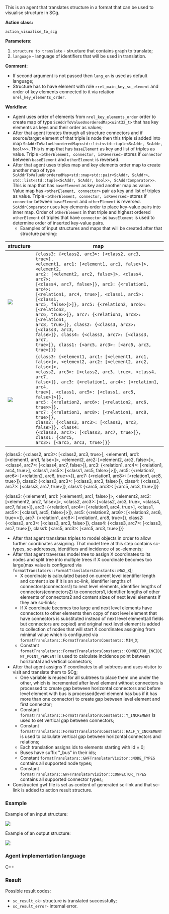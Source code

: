 This is an agent that translates structure in a format that can be used to visualise structure in SCg.

**Action class:**

`action_visualise_to_scg`

**Parameters:**

1. `structure to translate` - structure that contains graph to translate;
2. `language` - language of identifiers that will be used in translation.

**Comment:**

* If second argument is not passed then `lang_en` is used as default language;
* Structure has to have element with role `rrel_main_key_sc_element` and order of key elements connected to it via relation `nrel_key_elements_order`.

**Workflow:**

* Agent uses order of elements from `nrel_key_elements_order` order to create map of type `ScAddrToValueUnorderedMap<uint32_t>` that has key elements as keys and their order as values;
* After that agent iterates through all structure connectors and if source/target element of that triple is node then this triple si added into map `ScAddrToValueUnorderedMap<std::list<std::tuple<ScAddr, ScAddr, bool>>>`. This is map that has `baseElement` as key and list of triples as value. Triple `<otherElement, connector, isReversed>` stores if `connector` between `baseElement` and `otherElement` is reversed.
* After that agent uses triples map and key elements order map to create another map of type `ScAddrToValueUnorderedMap<std::map<std::pair<ScAddr, ScAddr>, std::list<std::tuple<ScAddr, ScAddr, bool>>, ScAddrComparator>>`. This is map that has `baseElement` as key and another map as value. Value map has `<otherElement, connector>` pair as key and list of triples as value. Triple `<otherElement, connector, isReversed>` stores if `connector` between `baseElement` and `otherElement` is reversed. `ScAddrComparator` uses key elements order to place key-value pairs into inner map. Order of `otherElement` in that triple and highest ordered `otherElement` of triples that have `connector` as `baseElement` is used to determine order of inserted key-value pairs.
    * Examples of input structures and maps that will be created after that structure parsing:

| structure                                        | map                                                                                                                                                                                                                                                                                                                                                                                                                                                                                                                                                                 |
|--------------------------------------------------|---------------------------------------------------------------------------------------------------------------------------------------------------------------------------------------------------------------------------------------------------------------------------------------------------------------------------------------------------------------------------------------------------------------------------------------------------------------------------------------------------------------------------------------------------------------------|
| <img src="../images/structure_to_triples_1.png"> | <code>{class3: {<class2, arc3>: [<class2, arc3, true>], <element1, arc1: [<element1, arc1, false>]>, <element2, arc2: [<element2, arc2, false>]>, <class4, arc7>: [<class4, arc7, false>]}, arc3: {<relation1, arc4>: [<relation1, arc4, true>], <class1, arc5>: [<class1, arc5, false>]>]}, arc5: {<relation2, arc6>: [<relation2, arc6, true>>]}, arc7: {<relation1, arc8>: [<relation1, arc8, true>]}, class2: {<class3, arc3>: [<class3, arc3, false>]}, class4: {<class3, arc7>: [<class3, arc7, true>]}, class1: {<arc5, arc3>: [<arc5, arc3, true>]}}</code> |
| <img src="../images/structure_to_triples_2.png"> | <code>{class3: {<element1, arc1: [<element1, arc1, false>]>, <element2, arc2: [<element2, arc2, false>]>, <class2, arc3>: [<class2, arc3, true>, <class4, arc7, false>]}, arc3: {<relation1, arc4>: [<relation1, arc4, true>], <class1, arc5>: [<class1, arc5, false>]>]}, arc5: {<relation2, arc6>: [<relation2, arc6, true>>]}, arc7: {<relation1, arc8>: [<relation1, arc8, true>]}, class2: {<class3, arc3>: [<class3, arc3, false>]}, class4: {<class3, arc7>: [<class3, arc7, true>]}, class1: {<arc5, arc3>: [<arc5, arc3, true>]}}</code>                   |

{class3: {<class2, arc3>: [<class2, arc3, true>], <element1, arc1: [<element1, arc1, false>]>, <element2, arc2: [<element2, arc2, false>]>, <class4, arc7>: [<class4, arc7, false>]},
arc3: {<relation1, arc4>: [<relation1, arc4, true>], <class1, arc5>: [<class1, arc5, false>]>]},
arc5: {<relation2, arc6>: [<relation2, arc6, true>>]},
arc7: {<relation1, arc8>: [<relation1, arc8, true>]},
class2: {<class3, arc3>: [<class3, arc3, false>]},
class4: {<class3, arc7>: [<class3, arc7, true>]},
class1: {<arc5, arc3>: [<arc5, arc3, true>]}}


{class3: {<element1, arc1: [<element1, arc1, false>]>, <element2, arc2: [<element2, arc2, false>]>, <class2, arc3>: [<class2, arc3, true>, <class4, arc7, false>]},
arc3: {<relation1, arc4>: [<relation1, arc4, true>], <class1, arc5>: [<class1, arc5, false>]>]},
arc5: {<relation2, arc6>: [<relation2, arc6, true>>]},
arc7: {<relation1, arc8>: [<relation1, arc8, true>]},
class2: {<class3, arc3>: [<class3, arc3, false>]},
class4: {<class3, arc7>: [<class3, arc7, true>]},
class1: {<arc5, arc3>: [<arc5, arc3, true>]}}

* After that agent translates triples to model objects in order to allow further coordinates assigning. That model tree at this step contains sc-types, sc-addresses, identifiers and incidence of sc-elements;
* After that agent traverses model tree to assign X coordinates to its nodes and split tree into multiple trees if X coordinate becomes too large(max value is configured via `formatTranslators::FormatTranslatorsConstants::MAX_X`);
    * X coordinate is calculated based on current level identifier length and content size if it is sn sc-link, identifier lengths of connectors(connectors1) to next level elements, identifier lengths of connectors(connectors2) to connectors1, identifier lengths of other elements of connectors2 and content sizes of next level elements if they are sc-links;
    * If X coordinate becomes too large and next level elements have connectors to other elements then copy of next level element that have connectors is substituted instead of next level element(all fields but connectors are copied) and original next level element is added to collection of nodes that will start X coordinates assigning from minimal value which is configured via `formatTranslators::FormatTranslatorsConstants::MIN_X`;
    * Constant `formatTranslators::FormatTranslatorsConstants::CONNECTOR_INCIDENT_POINT_PERCENT` is used to calculate incidence point between horizontal and vertical connectors;
* After that agent assigns Y coordinates to all subtrees and uses visitor to visit and translate them to SCg;
    * One variable is reused for all subtrees to place them one under the other, which is incremented after level element without connectors is processed to create gap between horizontal connectors and before level element with bus is processed(level element has bus if it has more than one connector) to create gap between level element and first connector;
    * Constant `formatTranslators::FormatTranslatorsConstants::Y_INCREMENT` is used to set vertical gap between connectors;
    * Constant `formatTranslators::FormatTranslatorsConstants::HALF_Y_INCREMENT` is used to calculate vertical gap between horizontal connectors and relations;
    * Each translation assigns ids to elements starting with id = 0;
    * Buses have suffix "_bus" in their ids;
    * Constant `formatTranslators::GWFTranslatorVisitor::NODE_TYPES` contains all supported node types;
    * Constant `formatTranslators::GWFTranslatorVisitor::CONNECTOR_TYPES` contains all supported connector types;
* Constructed gwf file is set as content of generated sc-link and that sc-link is added to action result structure.

### Example

Example of an input structure:

<img src="../images/scg_visualisation_translator_agent_input.png"></img>

Example of an output structure:

<img src="../images/scg_visualisation_translator_agent_output.png"></img>

### Agent implementation language
C++

### Result

Possible result codes:

* `sc_result_ok`- structure is translated successfully;
* `sc_result_error`- internal error.
